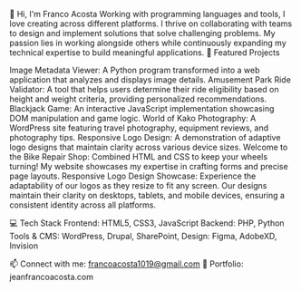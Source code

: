 👋 Hi, I'm Franco Acosta
Working with programming languages and tools, I love creating across different platforms. I thrive on collaborating with teams to design and implement solutions that solve challenging problems. My passion lies in working alongside others while continuously expanding my technical expertise to build meaningful applications.
🚀 Featured Projects

Image Metadata Viewer: A Python program transformed into a web application that analyzes and displays image details.
Amusement Park Ride Validator: A tool that helps users determine their ride eligibility based on height and weight criteria, providing personalized recommendations.
Blackjack Game: An interactive JavaScript implementation showcasing DOM manipulation and game logic.
World of Kako Photography: A WordPress site featuring travel photography, equipment reviews, and photography tips.
Responsive Logo Design: A demonstration of adaptive logo designs that maintain clarity across various device sizes.
Welcome to the Bike Repair Shop: Combined HTML and CSS to keep your wheels turning! My website showcases my expertise in crafting forms and precise page layouts.
Responsive Logo Design Showcase: Experience the adaptability of our logos as they resize to fit any screen. Our designs maintain their clarity on desktops, tablets, and mobile devices, ensuring a consistent identity across all platforms.

💻 Tech Stack
Frontend: HTML5, CSS3, JavaScript
Backend: PHP, Python
Tools & CMS: WordPress, Drupal, SharePoint, 
Design: Figma, AdobeXD, Invision

📫 Connect with me: francoacosta1019@gmail.com
🔗 Portfolio: jeanfrancoacosta.com
